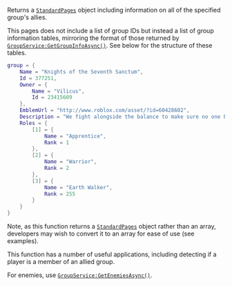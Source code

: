 Returns a [`StandardPages`](https://create.roblox.com/docs/reference/engine/classes/StandardPages) object including information on all of the
specified group's allies.

This pages does not include a list of group IDs but instead a list of
group information tables, mirroring the format of those returned by
[`GroupService:GetGroupInfoAsync()`](https://create.roblox.com/docs/reference/engine/classes/GroupService#GetGroupInfoAsync). See below for the structure of
these tables.
```lua
group = {
    Name = "Knights of the Seventh Sanctum",
    Id = 377251,
    Owner = {
        Name = "Vilicus",
        Id = 23415609
    },
    EmblemUrl = "http://www.roblox.com/asset/?id=60428602",
    Description = "We fight alongside the balance to make sure no one becomes to powerful",
    Roles = {
        [1] = {
            Name = "Apprentice",
            Rank = 1
        },
        [2] = {
            Name = "Warrior",
            Rank = 2
        },
        [3] = {
            Name = "Earth Walker",
            Rank = 255
        }
    }
}
```

Note, as this function returns a [`StandardPages`](https://create.roblox.com/docs/reference/engine/classes/StandardPages) object rather than
an array, developers may wish to convert it to an array for ease of use
(see examples).

This function has a number of useful applications, including detecting if
a player is a member of an allied group.

For enemies, use [`GroupService:GetEnemiesAsync()`](https://create.roblox.com/docs/reference/engine/classes/GroupService#GetEnemiesAsync).